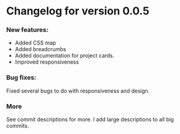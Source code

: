 # Changelog for version 0.0.5
### New features:
* Added CSS map
* Added breadcrumbs
* Added documentation for project cards.
* Improved responsiveness

### Bug fixes:
Fixed several bugs to do with responsiveness and design.

### More
See commit descriptions for more. I add large descriptions to all big commits.
